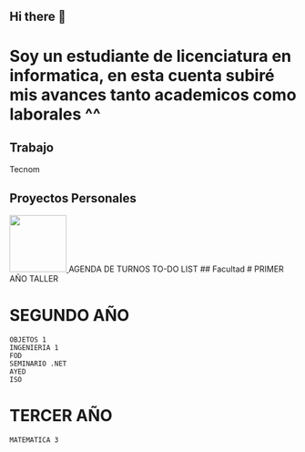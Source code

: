 ## Hi there 👋
# Soy un estudiante de licenciatura en informatica, en esta cuenta subiré mis avances tanto academicos como laborales ^^

## Trabajo
  Tecnom
## Proyectos Personales
  <a href="https://github.com/FranLorenzoo/FranLorenzoo.github.io">
        <img height="100px" src="https://github-readme-stats.vercel.app/api/pin/?username=FranLorenzoo&repo=Portafolio&theme=dark" />
  </a>
  AGENDA DE TURNOS
  TO-DO LIST
## Facultad
  # PRIMER AÑO
    TALLER

  # SEGUNDO AÑO
    OBJETOS 1
    INGENIERIA 1
    FOD
    SEMINARIO .NET
    AYED
    ISO

  # TERCER AÑO
    MATEMATICA 3
<!--
**FranLorenzoo/FranLorenzoo** is a ✨ _special_ ✨ repository because its `README.md` (this file) appears on your GitHub profile.


Here are some ideas to get you started:

- 🔭 I’m currently working on ...
- 🌱 I’m currently learning ...
- 👯 I’m looking to collaborate on ...
- 🤔 I’m looking for help with ...
- 💬 Ask me about ...
- 📫 How to reach me: ...
- 😄 Pronouns: ...
- ⚡ Fun fact: ...
-->
